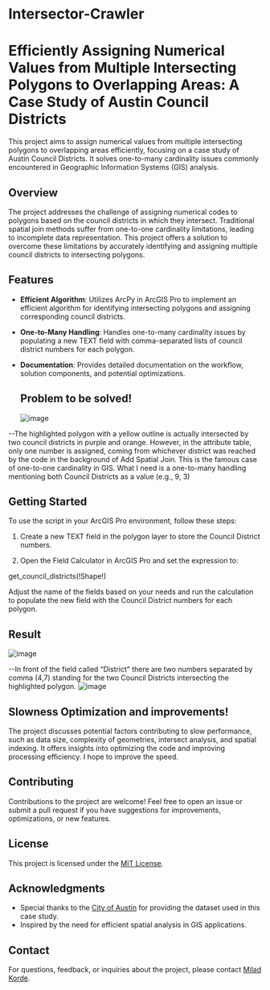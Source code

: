 # Intersector-Crawler

# Efficiently Assigning Numerical Values from Multiple Intersecting Polygons to Overlapping Areas: A Case Study of Austin Council Districts

This project aims to assign numerical values from multiple intersecting polygons to overlapping areas efficiently, focusing on a case study of Austin Council Districts. It solves one-to-many cardinality issues commonly encountered in Geographic Information Systems (GIS) analysis.

## Overview

The project addresses the challenge of assigning numerical codes to polygons based on the council districts in which they intersect. Traditional spatial join methods suffer from one-to-one cardinality limitations, leading to incomplete data representation. This project offers a solution to overcome these limitations by accurately identifying and assigning multiple council districts to intersecting polygons.

## Features

- **Efficient Algorithm**: Utilizes ArcPy in ArcGIS Pro to implement an efficient algorithm for identifying intersecting polygons and assigning corresponding council districts.
  
- **One-to-Many Handling**: Handles one-to-many cardinality issues by populating a new TEXT field with comma-separated lists of council district numbers for each polygon.

- **Documentation**: Provides detailed documentation on the workflow, solution components, and potential optimizations.

  ## Problem to be solved!
  ![image](https://github.com/Milad84/Intersector-Crawl/assets/38597478/62cea75a-1aa6-4398-885a-93f3db70c5d1)

--The highlighted polygon with a yellow outline is actually intersected by two council districts in purple and orange. However, in the attribute table, only one number is assigned, coming from whichever district was reached by the code in the background of Add Spatial Join. This is the famous case of one-to-one cardinality in GIS. What I need is a one-to-many handling mentioning both Council Districts as a value (e.g., 9, 3)

## Getting Started

To use the script in your ArcGIS Pro environment, follow these steps:

1. Create a new TEXT field in the polygon layer to store the Council District numbers.

2. Open the Field Calculator in ArcGIS Pro and set the expression to:

get_council_districts(!Shape!)

Adjust the name of the fields based on your needs and run the calculation to populate the new field with the Council District numbers for each polygon.

## Result
![image](https://github.com/Milad84/Intersector-Crawl/assets/38597478/e1fb87f4-197f-4433-a386-9fc641bfe783)

--In front of the field called “District” there are two numbers separated by comma (4,7) standing for the two Council Districts intersecting the highlighted polygon.
![image](https://github.com/Milad84/Intersector-Crawl/assets/38597478/186184a9-8d87-4d54-942e-28cac38e8eec)

## Slowness Optimization and improvements!

The project discusses potential factors contributing to slow performance, such as data size, complexity of geometries, intersect analysis, and spatial indexing. It offers insights into optimizing the code and improving processing efficiency. I hope to improve the speed.

## Contributing

Contributions to the project are welcome! Feel free to open an issue or submit a pull request if you have suggestions for improvements, optimizations, or new features.

## License

This project is licensed under the [MIT License](LICENSE).

## Acknowledgments

- Special thanks to the [City of Austin](https://austintexas.gov/) for providing the dataset used in this case study.
- Inspired by the need for efficient spatial analysis in GIS applications.

## Contact

For questions, feedback, or inquiries about the project, please contact [Milad Korde](mailto:milad.kordeh@gmail.com).

